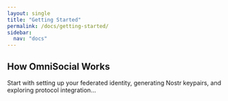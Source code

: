 ```yaml
---
layout: single
title: "Getting Started"
permalink: /docs/getting-started/
sidebar:
  nav: "docs"
---
```


## How OmniSocial Works

Start with setting up your federated identity, generating Nostr keypairs, and exploring protocol integration...

